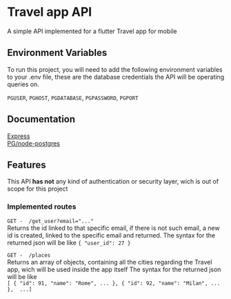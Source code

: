
# Travel app API

A simple API implemented for a flutter Travel app for mobile


## Environment Variables

To run this project, you will need to add the following environment variables to your .env file, these are the database credentials the API will be operating queries on.

`PGUSER`,
`PGHOST`,
`PGDATABASE`,
`PGPASSWORD`,
`PGPORT`




## Documentation

[Express](https://expressjs.com)\
[PG/node-postgres](https://node-postgres.com)



## Features
This API **has not** any kind of authentication or security layer, wich is out of scope for this project

### Implemented routes
`GET -  /get_user?email="..."`  
Returns the id linked to that specific email, if there is not such email, a new id is created, linked to the specific email and returned.
The syntax for the returned json will be like `{
  "user_id": 27
}`

`GET -  /places`  
Returns an array of objects, containing all the cities regarding the Travel app, wich will be used inside the app itself
The syntax for the returned json will be like\
`[
  {
    "id": 91,
    "name": "Rome",
    ...
  },
  {
    "id": 92,
    "name": "Milan",
    ...
  },  ...]`

